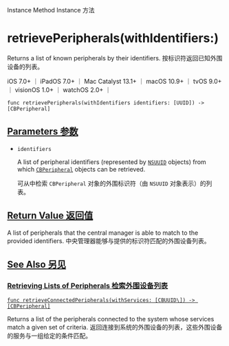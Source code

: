 Instance Method Instance 方法

# retrievePeripherals(withIdentifiers:) 

Returns a list of known peripherals by their identifiers.
按标识符返回已知外围设备的列表。

iOS 7.0+ ｜ iPadOS 7.0+ ｜ Mac Catalyst 13.1+ ｜ macOS 10.9+ ｜ tvOS 9.0+ ｜ visionOS 1.0+ ｜ watchOS 2.0+ ｜ 

```
func retrievePeripherals(withIdentifiers identifiers: [UUID]) -> [CBPeripheral]
```



## [Parameters 参数](https://developer.apple.com/documentation/corebluetooth/cbcentralmanager/retrieveperipherals(withidentifiers:)#parameters)

- `identifiers`

  A list of peripheral identifiers (represented by [`NSUUID`](https://developer.apple.com/documentation/foundation/nsuuid) objects) from which [`CBPeripheral`](https://developer.apple.com/documentation/corebluetooth/cbperipheral) objects can be retrieved. 

  可从中检索 `CBPeripheral` 对象的外围标识符（由 `NSUUID` 对象表示）的列表。



## [Return Value 返回值](https://developer.apple.com/documentation/corebluetooth/cbcentralmanager/retrieveperipherals(withidentifiers:)#return-value)

A list of peripherals that the central manager is able to match to the provided identifiers.
中央管理器能够与提供的标识符匹配的外围设备列表。



## [See Also 另见](https://developer.apple.com/documentation/corebluetooth/cbcentralmanager/retrieveperipherals(withidentifiers:)#see-also)

### [Retrieving Lists of Peripherals 检索外围设备列表](https://developer.apple.com/documentation/corebluetooth/cbcentralmanager/retrieveperipherals(withidentifiers:)#Retrieving-Lists-of-Peripherals)

[`func retrieveConnectedPeripherals(withServices: [CBUUID\]) -> [CBPeripheral]`](https://developer.apple.com/documentation/corebluetooth/cbcentralmanager/retrieveconnectedperipherals(withservices:))

Returns a list of the peripherals connected to the system whose services match a given set of criteria.
返回连接到系统的外围设备的列表，这些外围设备的服务与一组给定的条件匹配。
